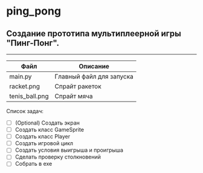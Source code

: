 # ping_pong
## Создание прототипа мультиплеерной игры "Пинг-Понг".
---
| Файл| Описание|
|-----|---------|
| main.py| Главный файл для запуска|
| racket.png| Спрайт ракеток|
| tenis_ball.png| Спрайт мяча|

Список задач:

- [ ] (Optional) Создать экран
- [ ]  Создать класс GameSprite
- [ ]  Создать класс Player
- [ ]  Создать игровой цикл
- [ ]  Создать условия выигрыша и проигрыша
- [ ]  Сделать проверку столкновений
- [ ]  Собрать в exe
